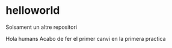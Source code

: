 # helloworld
Solsament un altre repositori

Hola humans 
 Acabo de fer el primer canvi en la primera practica
